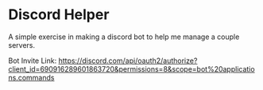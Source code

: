 # Discord Helper

A simple exercise in making a discord bot to help me manage a couple servers.

Bot Invite Link:
https://discord.com/api/oauth2/authorize?client_id=690916289601863720&permissions=8&scope=bot%20applications.commands